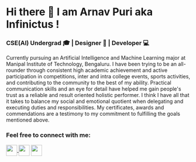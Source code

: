 # Hi there 👋 I am Arnav Puri aka Infinictus !
### CSE(AI) Undergrad 🎓 | Designer 🌈 | Developer 💻

Currently pursuing an Artificial Intelligence and Machine Learning major at Manipal Institute of Technology, Bengaluru. I have been trying to be an all-rounder through consistent high academic achievement and active participation in competitions, inter and intra college events, sports activities, and contributing to the community to the best of my ability. Practical communication skills and an eye for detail have helped me gain people's trust as a reliable and result oriented holistic performer. I think I have all that it takes to balance my social and emotional quotient when delegating and executing duties and responsibilities. My certificates, awards and commendations are a testimony to my commitment to fulfilling the goals mentioned above.

### Feel free to connect with me:

<a href="https://www.linkedin.com/in/arnav-puri/" target="blank"><img align="center" src="https://content.linkedin.com/content/dam/me/business/en-us/amp/brand-site/v2/bg/LI-Bug.svg.original.svg" height="30" />
</a> <a href="https://www.instagram.com/_arnav.puri_/" target="blank"><img align="center" src="https://cdn-icons-png.flaticon.com/512/2111/2111463.png" height="30" /></a>
<a href="https://twitter.com/Infinictus" target="blank"><img align="center" src="https://1000logos.net/wp-content/uploads/2021/04/Twitter-logo-768x432.png" height="30" /></a>

